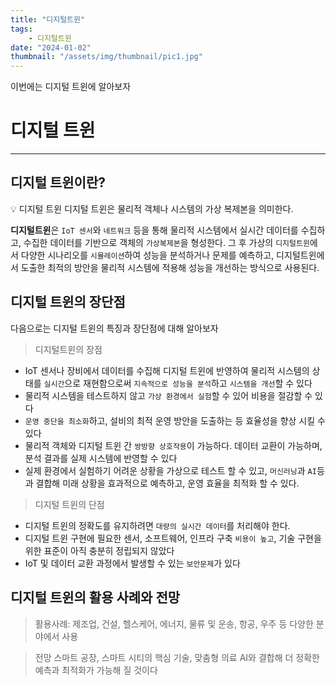 ```yaml
---
title: "디지털트윈"
tags:
    - 디지털트윈
date: "2024-01-02"
thumbnail: "/assets/img/thumbnail/pic1.jpg"
---
```


이번에는 디지털 트윈에 알아보자

# 디지털 트윈
---
## 디지털 트윈이란?
<div class="bg-grey">
💡<span class="div-bold"> 디지털 트윈</span>
<span class="div-bold">디지털 트윈은 </span>물리적 객체나 시스템의 가상 복제본을 의미한다. 
</div>

**디지털트윈**은 `IoT 센서`와 `네트워크` 등을 통해 물리적 시스템에서 실시간 데이터를 수집하고, 수집한 데이터를 기반으로 객체의 `가상복제본`을 형성한다. 그 후 가상의 `디지털트윈`에서 다양한 시나리오를 `시뮬레이션`하여 성능을 분석하거나 문제를 예측하고, 디지털트윈에서 도출한 최적의 방안을 물리적 시스템에 적용해 성능을 개선하는 방식으로 사용된다.

## 디지털 트윈의 장단점
다음으로는 디지털 트윈의 특징과 장단점에 대해 알아보자

> 디지털트윈의 장점

* IoT 센서나 장비에서 데이터를 수집해 디지털 트윈에 반영하여 물리적 시스템의 상태를 `실시간`으로 재현함으로써 `지속적으로 성능을 분석`하고 `시스템을 개선`할 수 있다
* 물리적 시스템을 테스트하지 않고 `가상 환경에서 실험`할 수 있어 비용을 절감할 수 있다
* `운영 중단을 최소화`하고, 설비의 최적 운영 방안을 도출하는 등 효율성을 향상 시킬 수 있다
* 물리적 객체와 디지털 트윈 간 `쌍방향 상호작용`이 가능하다. 데이터 교환이 가능하며, 분석 결과를 실제 시스템에 반영할 수 있다
* 실제 환경에서 실험하기 어려운 상황을 가상으로 테스트 할 수 있고, `머신러닝`과 `AI`등과 결합해 미래 상황을 효과적으로 예측하고, 운영 효율을 최적화 할 수 있다.

> 디지털 트윈의 단점

* 디지털 트윈의 정확도를 유지하려면 `대량의 실시간 데이터`를 처리해야 한다.
* 디지털 트윈 구현에 필요한 센서, 소프트웨어, 인프라 구축 `비용이 높고`, 기술 구현을 위한 표준이 아직 충분히 정립되지 않았다
* IoT 및 데이터 교환 과정에서 발생할 수 있는 `보안문제`가 있다

## 디지털 트윈의 활용 사례와 전망
> 활용사례: 제조업, 건설, 헬스케어, 에너지, 물류 및 운송, 항공, 우주 등 다양한 분야에서 사용

> 전망
스마트 공장, 스마트 시티의 핵심 기술, 맞춤형 의료
AI와 결합해 더 정확한 예측과 최적화가 가능해 질 것이다


